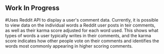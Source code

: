 ## Work In Progress

#Uses Reddit API to display a user's comment data. Currently, it is possible to view data on the individual words a Reddit user posts in teir comments, as well as their karma score adjusted for each word used. This shows what types of words a user typically writes in their comments, and the karma score indicates how other people vote on their comments and identifies the words most commonly appearing in higher scoring comments.
